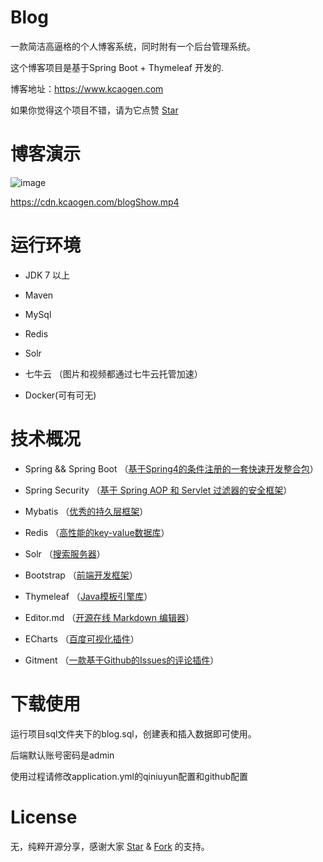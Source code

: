 # Blog

一款简洁高逼格的个人博客系统，同时附有一个后台管理系统。

这个博客项目是基于Spring Boot + Thymeleaf 开发的.

博客地址：https://www.kcaogen.com

如果你觉得这个项目不错，请为它点赞  [Star](https://github.com/IsResultXaL/blog/stargazers "Star")

# 博客演示

![image](https://github.com/IsResultXaL/blog/blob/master/blogShow.gif)

https://cdn.kcaogen.com/blogShow.mp4

# 运行环境

- JDK 7 以上

- Maven

- MySql

- Redis

- Solr

- 七牛云 （图片和视频都通过七牛云托管加速）

- Docker(可有可无)

# 技术概况

- Spring && Spring Boot （[基于Spring4的条件注册的一套快速开发整合包](https://qbgbook.gitbooks.io/spring-boot-reference-guide-zh/II.%20Getting%20started/8.%20Introducing%20Spring%20Boot.html "基于Spring4的条件注册的一套快速开发整合包")）

- Spring Security （[基于 Spring AOP 和 Servlet 过滤器的安全框架](https://vincentmi.gitbooks.io/spring-security-reference-zh/content/1_introduction.html "基于 Spring AOP 和 Servlet 过滤器的安全框架")）

- Mybatis （[优秀的持久层框架](http://www.mybatis.org/mybatis-3/zh/ "优秀的持久层框架")）
  
- Redis （[高性能的key-value数据库](http://www.redis.cn/documentation.html "高性能的key-value数据库")）

- Solr （[搜索服务器](https://www.gitbook.com/book/xiaoxing598/apache-solr-reference-guide/details "搜索服务器")）

- Bootstrap （[前端开发框架](http://v3.bootcss.com/getting-started/ "前端开发框架")）

- Thymeleaf （[Java模板引擎库](http://www.jianshu.com/p/ee177796702e "Java模板引擎库")）

- Editor.md （[开源在线 Markdown 编辑器](https://pandao.github.io/editor.md/ "开源在线 Markdown 编辑器")）

- ECharts （[百度可视化插件](http://echarts.baidu.com/ "百度可视化插件")）

- Gitment （[一款基于Github的Issues的评论插件](https://github.com/imsun/gitment "一款基于Github的Issues的评论插件")）

# 下载使用

运行项目sql文件夹下的blog.sql，创建表和插入数据即可使用。

后端默认账号密码是admin

使用过程请修改application.yml的qiniuyun配置和github配置



# License

无，纯粹开源分享，感谢大家 [Star](https://github.com/IsResultXaL/blog/stargazers "Star") & [Fork](https://github.com/IsResultXaL/blog/network/members "Fork") 的支持。

